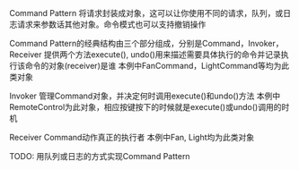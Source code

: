 Command Pattern
将请求封装成对象，这可以让你使用不同的请求，队列，或日志请求来参数话其他对象。命令模式也可以支持撤销操作

Command Pattern的经典结构由三个部分组成，分别是Command，Invoker，Receiver
提供两个方法execute(), undo()用来描述需要具体执行的命令并记录执行该命令的对象(receiver)是谁
本例中FanCommand，LightCommand等均为此类对象

Invoker
管理Command对象，并决定何时调用execute()和undo()方法
本例中RemoteControl为此对象，相应按键按下的时候就是execute()或undo()调用的时机

Receiver
Command动作真正的执行者
本例中Fan, Light均为此类对象

TODO:
用队列或日志的方式实现Command Pattern